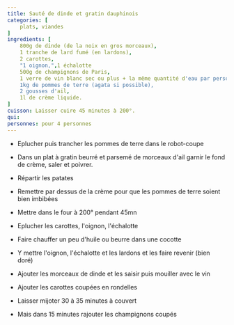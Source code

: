 ```yaml
---
title: Sauté de dinde et gratin dauphinois
categories: [
    plats, viandes
]
ingredients: [
    800g de dinde (de la noix en gros morceaux),
    1 tranche de lard fumé (en lardons),
    2 carottes,
    "1 oignon,",1 échalotte
    500g de champignons de Paris,
    1 verre de vin blanc sec ou plus + la même quantité d'eau par personne,
    1kg de pommes de terre (agata si possible),
    2 gousses d'ail,
    1l de crème liquide.  
]
cuisson: Laisser cuire 45 minutes à 200°.
qui: 
personnes: pour 4 personnes 
---  
```


* Eplucher puis trancher les pommes de terre dans le robot-coupe
* Dans un plat à gratin beurré et parsemé de morceaux d'ail garnir le fond de crème, saler et poivrer.
* Répartir les patates
* Remettre par dessus de la crème pour que les pommes de terre soient bien imbibées
* Mettre dans le four à 200° pendant 45mn

* Eplucher les carottes, l'oignon, l'échalotte
* Faire chauffer un peu d'huile ou  beurre dans une cocotte
* Y mettre l'oignon, l'échalotte et les lardons et les faire revenir (bien doré) 
* Ajouter les morceaux de dinde et les saisir puis mouiller avec le vin
* Ajouter les carottes coupées en rondelles
* Laisser mijoter 30 à 35 minutes à couvert
* Mais dans 15 minutes rajouter les champignons coupés